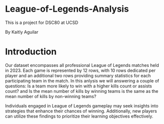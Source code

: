 # League-of-Legends-Analysis
This is a project for DSC80 at UCSD

By Kaitly Aguilar

# Introduction

Our dataset encompasses all professional League of Legends matches held in 2023. Each game is represented by 12 rows, with 10 rows dedicated per player and an additional two rows providing summary statistics for each participating team in the match. In this anlysis we will answering a couple of questions: Is a team more likely to win with a higher kills count or assists count? and  Is the mean number of kills by winning teams is the same as the mean number of kills by non-winning teams?

Individuals engaged in League of Legends gameplay may seek insights into strategies that enhance their chances of winning. Additionally, new players can utilize these findings to prioritize their learning objectives effectively.

